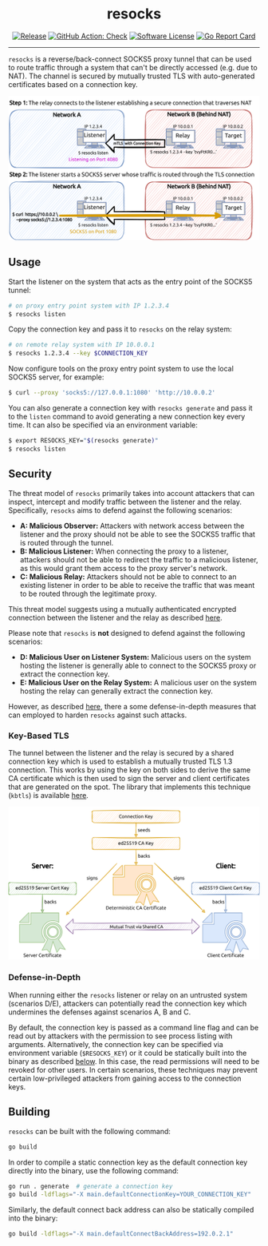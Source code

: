 <p align="center">
  <h1 align="center"><b>resocks</b></h1>
  <p align="center"><i></i></p>
  <p align="center">
    <a href="https://github.com/RedTeamPentesting/resocks/releases/latest"><img alt="Release" src="https://img.shields.io/github/release/RedTeamPentesting/resocks.svg?style=for-the-badge"></a>
    <a href="https://github.com/RedTeamPentesting/resocks/actions?workflow=Check"><img alt="GitHub Action: Check" src="https://img.shields.io/github/actions/workflow/status/RedTeamPentesting/resocks/check.yml?branch=main&style=for-the-badge"></a>
    <a href="/LICENSE"><img alt="Software License" src="https://img.shields.io/badge/license-MIT-brightgreen.svg?style=for-the-badge"></a>
    <a href="https://goreportcard.com/report/github.com/RedTeamPentesting/resocks"><img alt="Go Report Card" src="https://goreportcard.com/badge/github.com/RedTeamPentesting/resocks?style=for-the-badge"></a>
  </p>
</p>

---

`resocks` is a reverse/back-connect SOCKS5 proxy tunnel that can be used to
route traffic through a system that can't be directly accessed (e.g. due to
NAT). The channel is secured by mutually trusted TLS with auto-generated
certificates based on a connection key.

![resocks](assets/resocks.png)

## Usage

Start the listener on the system that acts as the entry point of the SOCKS5
tunnel:

```bash
# on proxy entry point system with IP 1.2.3.4
$ resocks listen
```

Copy the connection key and pass it to `resocks` on the relay
system:

```bash
# on remote relay system with IP 10.0.0.1
$ resocks 1.2.3.4 --key $CONNECTION_KEY
```

Now configure tools on the proxy entry point system to use the local SOCKS5
server, for example:

```bash
$ curl --proxy 'socks5://127.0.0.1:1080' 'http://10.0.0.2'
```

You can also generate a connection key with `resocks generate` and pass it to
the `listen` command to avoid generating a new connection key every time. It
can also be specified via an environment variable:

```bash
$ export RESOCKS_KEY="$(resocks generate)"
$ resocks listen
```

## Security

The threat model of `resocks` primarily takes into account attackers that can
inspect, intercept and modify traffic between the listener and the relay.
Specifically, `resocks` aims to defend against the following scenarios:

- **A: Malicious Observer:** Attackers with network access between the listener
  and the proxy should not be able to see the SOCKS5 traffic that is routed
  through the tunnel.
- **B: Malicious Listener:** When connecting the proxy to a listener, attackers
  should not be able to redirect the traffic to a malicious listener, as this
  would grant them access to the proxy server's network.
- **C: Malicious Relay:** Attackers should not be able to connect to an existing
  listener in order to be able to receive the traffic that was meant to be
  routed through the legitimate proxy.

This threat model suggests using a mutually authenticated encrypted connection
between the listener and the relay as described [here](#key-based-tls).

Please note that `resocks` is **not** designed to defend against the following
scenarios:

- **D: Malicious User on Listener System:** Malicious users on the system
  hosting the listener is generally able to connect to the SOCKS5 proxy or
  extract the connection key.
- **E: Malicious User on the Relay System:** A malicious user on the system
  hosting the relay can generally extract the connection key.

However, as described [here](#defense-in-depth), there a some defense-in-depth
measures that can employed to harden `resocks` against such attacks.

### Key-Based TLS

The tunnel between the listener and the relay is secured by a shared connection
key which is used to establish a mutually trusted TLS 1.3 connection. This works
by using the key on both sides to derive the same CA certificate which is then
used to sign the server and client certificates that are generated on the spot.
The library that implements this technique (`kbtls`) is available
[here](https://github.com/RedTeamPentesting/kbtls).

![resocks TLS setup](assets/resocks_tls.png)

### Defense-in-Depth

When running either the `resocks` listener or relay on an untrusted system
(scenarios D/E), attackers can potentially read the connection key which
undermines the defenses against scenarios A, B and C.

By default, the connection key is passed as a command line flag and can be read
out by attackers with the permission to see process listing with arguments.
Alternatively, the connection key can be specified via environment variable
(`$RESOCKS_KEY`) or it could be statically built into the binary as described
[below](#building). In this case, the read permissions will need to be revoked
for other users. In certain scenarios, these techniques may prevent certain
low-privileged attackers from gaining access to the connection keys.

## Building

`resocks` can be built with the following command:

```bash
go build
```

In order to compile a static connection key as the default connection key
directly into the binary, use the following command:

```bash
go run . generate  # generate a connection key
go build -ldflags="-X main.defaultConnectionKey=YOUR_CONNECTION_KEY"
```

Similarly, the default connect back address can also be statically compiled into
the binary:

```bash
go build -ldflags="-X main.defaultConnectBackAddress=192.0.2.1"
```
